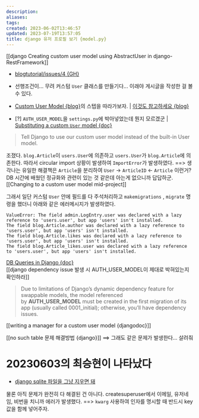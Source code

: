 ```yaml
---
description:
aliases: 
tags: 
created: 2023-06-02T13:46:57
updated: 2023-07-19T13:57:05
title: django 유저 프로필 보기 {model.py}
---
```

[[django Creating custom user model using AbstractUser in django-RestFramework]]

- [blogtutorial/issues/4 {GH}](https://github.com/ESTsoft-Book-Project/blogtutorial/issues/4)
- 선행조건이... 무려 커스텀 `User` 클래스를 만들기다... 이래야 게시글을 작성한 걸 볼 수 있다.
- [Custom User Model {blog}](https://learndjango.com/tutorials/django-custom-user-model)의 스텝을 따라가보자. | [이것도 참고하세요 {blog}](https://testdriven.io/blog/django-custom-user-model/)

- [?] `AUTH_USER_MODEL`을 `settings.py`에 박아넣었는데 뭔지 모르겠군 | [Substituting a custom `User` model {doc}](https://docs.djangoproject.com/en/4.2/topics/auth/customizing/#substituting-a-custom-user-model)

> Tell Django to use our custom user model instead of the built-in User model.

조졌다. `blog.Article`이 `users.User`에 의존하고 `users.User`가 `blog.Article`에 의존한다. 따라서 circular import 상황이 발생하여 `ImportError`가 발생하였다. ==> 생각나는 유일한 해결책은 `Article`을 분리하여 `User` -> `ArticleID` <- `Article` 이런거? DB 시간에 배웠던 정규화와 관련이 있는 것 같은데 아는게 없으니까 답답하군. [[Changing to a custom user model mid-project]]

그래서 일단 커스텀 `User` 안에 필드를 다 주석처리하고 `makemigrations` , `migrate` 명령을 했더니 아래와 같은 에러메시지가 발생하였다.

```shell
ValueError: The field admin.LogEntry.user was declared with a lazy reference to 'users.user', but app 'users' isn't installed.
The field blog.Article.author was declared with a lazy reference to 'users.user', but app 'users' isn't installed.
The field blog.Article.likes was declared with a lazy reference to 'users.user', but app 'users' isn't installed.
The field blog.Article_likes.user was declared with a lazy reference to 'users.user', but app 'users' isn't installed.
```

[DB Queries in Django {doc}](https://docs.djangoproject.com/en/4.2/topics/db/queries/)  
[[django dependency issue 발생 시 AUTH_USER_MODEL이 제대로 박혀있는지 확인하라]]

> Due to limitations of Django’s dynamic dependency feature for swappable models, the model referenced by **AUTH_USER_MODEL** must be created in the first migration of its app (usually called 0001_initial); otherwise, you’ll have dependency issues.

[[writing a manager for a custom user model {djangodoc}]]

[[no such table 문제 해결방법 {django}]] ==> 그래도 같은 문제가 발생한다... 살려줘

# 20230603의 최승현이 나타났다

- [django sqlite 파일을 그냥 지우면 돼](https://stackoverflow.com/questions/66733285/how-to-reset-django-database)

물론 아직 문제가 완전히 다 해결된 건 아니다. createsuperuser에서 이메일, 유저네임, 비번을 치니까 에러가 발생했다. ==> `kwarg` 사용하여 인자를 명시할 때 반드시 key값을 함께 넣어주자.
